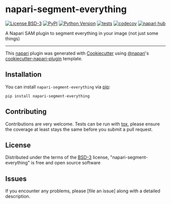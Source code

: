 # napari-segment-everything

[![License BSD-3](https://img.shields.io/pypi/l/napari-segment-everything.svg?color=green)](https://github.com/True-North-Intelligent-Algorithms/napari-segment-everything/raw/main/LICENSE)
[![PyPI](https://img.shields.io/pypi/v/napari-segment-everything.svg?color=green)](https://pypi.org/project/napari-segment-everything)
[![Python Version](https://img.shields.io/pypi/pyversions/napari-segment-everything.svg?color=green)](https://python.org)
[![tests](https://github.com/True-North-Intelligent-Algorithms/napari-segment-everything/workflows/tests/badge.svg)](https://github.com/True-North-Intelligent-Algorithms/napari-segment-everything/actions)
[![codecov](https://codecov.io/gh/True-North-Intelligent-Algorithms/napari-segment-everything/branch/main/graph/badge.svg)](https://codecov.io/gh/True-North-Intelligent-Algorithms/napari-segment-everything)
[![napari hub](https://img.shields.io/endpoint?url=https://api.napari-hub.org/shields/napari-segment-everything)](https://napari-hub.org/plugins/napari-segment-everything)

A Napari SAM plugin to segment everything in your image (not just some things)

----------------------------------

This [napari] plugin was generated with [Cookiecutter] using [@napari]'s [cookiecutter-napari-plugin] template.

<!--
Don't miss the full getting started guide to set up your new package:
https://github.com/napari/cookiecutter-napari-plugin#getting-started

and review the napari docs for plugin developers:
https://napari.org/stable/plugins/index.html
-->

## Installation

You can install `napari-segment-everything` via [pip]:

    pip install napari-segment-everything




## Contributing

Contributions are very welcome. Tests can be run with [tox], please ensure
the coverage at least stays the same before you submit a pull request.

## License

Distributed under the terms of the [BSD-3] license,
"napari-segment-everything" is free and open source software

## Issues

If you encounter any problems, please [file an issue] along with a detailed description.

[napari]: https://github.com/napari/napari
[Cookiecutter]: https://github.com/audreyr/cookiecutter
[@napari]: https://github.com/napari
[MIT]: http://opensource.org/licenses/MIT
[BSD-3]: http://opensource.org/licenses/BSD-3-Clause
[GNU GPL v3.0]: http://www.gnu.org/licenses/gpl-3.0.txt
[GNU LGPL v3.0]: http://www.gnu.org/licenses/lgpl-3.0.txt
[Apache Software License 2.0]: http://www.apache.org/licenses/LICENSE-2.0
[Mozilla Public License 2.0]: https://www.mozilla.org/media/MPL/2.0/index.txt
[cookiecutter-napari-plugin]: https://github.com/napari/cookiecutter-napari-plugin

[napari]: https://github.com/napari/napari
[tox]: https://tox.readthedocs.io/en/latest/
[pip]: https://pypi.org/project/pip/
[PyPI]: https://pypi.org/
